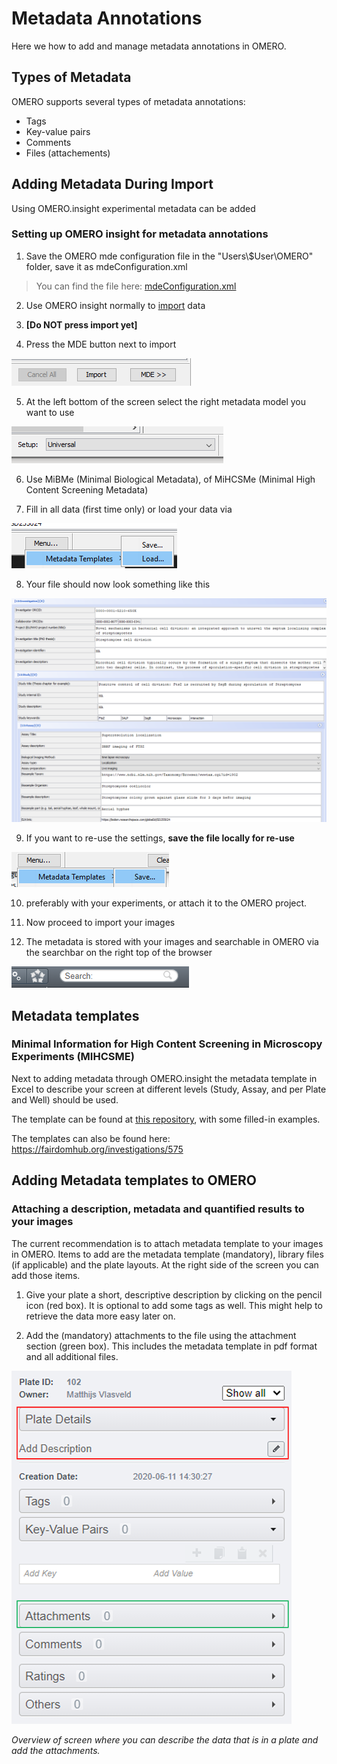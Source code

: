# Metadata Annotations

Here we how to add and manage metadata annotations in OMERO.

## Types of Metadata

OMERO supports several types of metadata annotations:
- Tags
- Key-value pairs
- Comments
- Files (attachements)

## Adding Metadata During Import

Using OMERO.insight experimental metadata can be added 

### Setting up OMERO insight for metadata annotations

1.  Save the OMERO mde configuration file in the "Users\\\$User\\OMERO" folder, save it as mdeConfiguration.xml

> You can find the file here: [mdeConfiguration.xml](https://github.com/Leiden-Cell-Observatory/metadata_templates/tree/main/mde_templates)

2.  Use OMERO insight normally to [import](../importing.md) data

3.  **[Do NOT press import yet]**

4.  Press the MDE button next to import

![](metadata/images/metadata_01.png)

5.  At the left bottom of the screen select the right metadata model you want to use

![](metadata/images/metadata_02.png)

6.  Use MiBMe (Minimal Biological Metadata), of MiHCSMe (Minimal High Content Screening Metadata)

7.  Fill in all data (first time only) or load your data via

![](metadata/images/metadata_03.png)

8. Your file should now look something like this

![](metadata/images/metadata_04.png)

9. If you want to re-use the settings, **save the file locally for re-use**

![](metadata/images/metadata_05.png)

10.  preferably with your experiments, or attach it to the OMERO project. 

11.  Now proceed to import your images

12.  The metadata is stored with your images and searchable in OMERO via the searchbar on the right top of the browser

![](metadata/images/metadata_06.png)

## Metadata templates

### Minimal Information for High Content Screening in Microscopy Experiments (MIHCSME)
Next to adding metadata through OMERO.insight the metadata template in Excel to describe your screen at different levels (Study, Assay, and per Plate and Well) should be used. 

The template can be found at [this repository](https://github.com/Leiden-Cell-Observatory/metadata_templates/tree/main/MIHCSME_template), with some filled-in examples.

The templates can also be found here: <https://fairdomhub.org/investigations/575>

## Adding Metadata templates to OMERO
### Attaching a description, metadata and quantified results to your images

The current recommendation is to attach metadata template to your images in OMERO. Items to add are the metadata template (mandatory), library files (if applicable) and the plate layouts. At the right side of the screen you can add those items.

1)  Give your plate a short, descriptive description by clicking on the pencil icon (red box). It is optional to add some tags as well. This might help to retrieve the data more easy later on.

2)  Add the (mandatory) attachments to the file using the attachment section (green box). This includes the metadata template in pdf format and all additional files.

![alt text](metadata/images/metadata_07.png)

*Overview of screen where you can describe the data that is in a plate and add the attachments.*